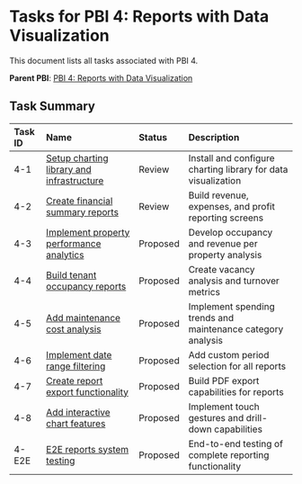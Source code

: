 # Tasks for PBI 4: Reports with Data Visualization

This document lists all tasks associated with PBI 4.

**Parent PBI**: [PBI 4: Reports with Data Visualization](mdc:prd.md)

## Task Summary

| Task ID | Name | Status | Description |
| :------ | :--- | :----- | :---------- |
| 4-1 | [Setup charting library and infrastructure](mdc:4-1.md) | Review | Install and configure charting library for data visualization |
| 4-2 | [Create financial summary reports](mdc:4-2.md) | Review | Build revenue, expenses, and profit reporting screens |
| 4-3 | [Implement property performance analytics](mdc:4-3.md) | Proposed | Develop occupancy and revenue per property analysis |
| 4-4 | [Build tenant occupancy reports](mdc:4-4.md) | Proposed | Create vacancy analysis and turnover metrics |
| 4-5 | [Add maintenance cost analysis](mdc:4-5.md) | Proposed | Implement spending trends and maintenance category analysis |
| 4-6 | [Implement date range filtering](mdc:4-6.md) | Proposed | Add custom period selection for all reports |
| 4-7 | [Create report export functionality](mdc:4-7.md) | Proposed | Build PDF export capabilities for reports |
| 4-8 | [Add interactive chart features](mdc:4-8.md) | Proposed | Implement touch gestures and drill-down capabilities |
| 4-E2E | [E2E reports system testing](mdc:4-E2E.md) | Proposed | End-to-end testing of complete reporting functionality | 